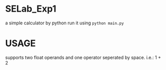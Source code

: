 # SELab_Exp1

a simple calculator by python
run it using `python main.py`

# USAGE
supports two float operands and one operator seperated by space. i.e.: 1 + 2
